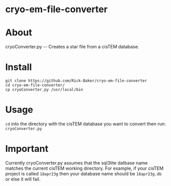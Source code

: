 # cryo-em-file-converter

# About
cryoConverter.py -- Creates a star file from a cisTEM database.

# Install
```
git clone https://github.com/Rick-Baker/cryo-em-file-converter
cd cryo-em-file-converter/
cp cryoConverter.py /usr/local/bin
```

# Usage
`cd` into the directory with the cisTEM database you want to convert then run: `cryoConverter.py`

# Important
Currently cryoConverter.py assumes that the sql3lite datbase name matches the current cisTEM working directory. For example, if your cisTEM project is called `18apr23g` then your database name should be `18apr23g.db` or else it will fail.
